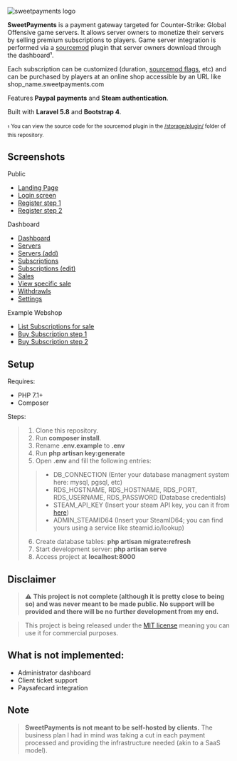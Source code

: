 ![sweetpayments logo](https://i.imgur.com/xvZotOF.png)

 **SweetPayments** is a payment gateway targeted for Counter-Strike: Global Offensive game servers. 
 It allows server owners to monetize their servers by selling premium subscriptions to players. Game server integration is performed via a [sourcemod](https://www.sourcemod.net/) plugin that server owners download through the dashboard¹.

 Each subscription can be customized (duration, [sourcemod flags](https://wiki.alliedmods.net/Adding_Admins_(SourceMod)), etc) and can be purchased by players at an online shop accessible by an URL like shop_name.sweetpayments.com

 Features **Paypal payments** and **Steam authentication**.

 Built with **Laravel 5.8** and **Bootstrap 4**.
 <br>
 <br>
 ¹ <sup>You can view the source code for the sourcemod plugin in the [/storage/plugin/](https://github.com/Erroler/SweetPayments/tree/master/storage/plugin) folder of this repository.</sup>

## Screenshots

Public

- [Landing Page](https://i.imgur.com/7UMvyBF.png)
- [Login screen](https://i.imgur.com/l5Q1rWX.png)
- [Register step 1](https://i.imgur.com/PSNSDio.png)
- [Register step 2](https://i.imgur.com/56nVEdQ.png)

Dashboard
- [Dashboard](https://i.imgur.com/nFODYkL.png)
- [Servers](https://i.imgur.com/9RXdmOK.png)
- [Servers (add)](https://i.imgur.com/Ysfrl8d.png)
- [Subscriptions](https://i.imgur.com/5RIDkHv.png)
- [Subscriptions (edit)](https://i.imgur.com/ObjnVpm.png)
- [Sales](https://i.imgur.com/ReG7ZhE.png)
- [View specific sale](https://i.imgur.com/dsldFiX.png)
- [Withdrawls](https://i.imgur.com/EaipcjG.png)
- [Settings](https://i.imgur.com/HDeTBM6.png)

Example Webshop
- [List Subscriptions for sale](https://i.imgur.com/UDG50ul.png)
- [Buy Subscription step 1](https://i.imgur.com/dlVujP6.png)
- [Buy Subscription step 2](https://i.imgur.com/39Uzors.png)

## Setup

Requires: 

* PHP 7.1+
* Composer

Steps:

> 1. Clone this repository.
> 2. Run **composer install**.
> 3. Rename **.env.example** to **.env**
> 4. Run **php artisan key:generate**
> 5. Open **.env** and fill the following entries: 
> > - DB_CONNECTION (Enter your database managment system here: mysql, pgsql, etc)
> > - RDS_HOSTNAME, RDS_HOSTNAME, RDS_PORT, RDS_USERNAME, RDS_PASSWORD (Database credentials)
> > - STEAM_API_KEY (Insert your steam API key, you can it from [here](https://steamcommunity.com/dev/apikey))
> > - ADMIN_STEAMID64 (Insert your SteamID64; you can find yours using a service like steamid.io/lookup)
> 6. Create database tables: **php artisan migrate:refresh**
> 7. Start development server: **php artisan serve**
> 8. Access project at **localhost:8000**

## Disclaimer
> ⚠️ **This project is not complete (although it is pretty close to being so) and was never meant to be made public. 
No support will be provided and there will be no further development from my end.** 

> This project is being released under the [MIT license](https://choosealicense.com/licenses/mit/) meaning you can use it for commercial purposes.

## What is not implemented:

* Administrator dashboard
* Client ticket support
* Paysafecard integration

## Note

> **SweetPayments is not meant to be self-hosted by clients.** The business plan I had in mind was taking a cut in each payment processed and providing the infrastructure needed (akin to a SaaS model).
